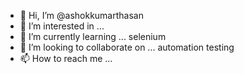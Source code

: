- 👋 Hi, I’m @ashokkumarthasan
- 👀 I’m interested in ...
- 🌱 I’m currently learning ... selenium
- 💞️ I’m looking to collaborate on ... automation testing
- 📫 How to reach me ...

<!---
ashokkumarthasan/ashokkumarthasan is a ✨ special ✨ repository because its `README.md` (this file) appears on your GitHub profile.
You can click the Preview link to take a look at your changes.
--->
